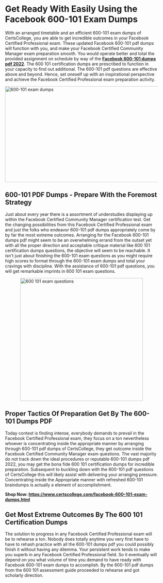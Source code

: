 <h1><strong>Get Ready With Easily Using the Facebook 600-101 Exam Dumps&nbsp;</strong></h1>
<p><span style="font-weight: 400;">With an arranged timetable and an efficient  600-101 exam dumps of CertsCollege, you are able to get incredible outcomes in your Facebook Certified Professional exam. These updated Facebook 600-101 pdf dumps will function with you, and make your Facebook Certified Community Manager exam preparation smooth. You would operate better and total the provided assignment on schedule by way of the <strong><a href="https://www.certscollege.com/facebook-600-101-exam-dumps.html">Facebook 600-101 dumps pdf 2022</a></strong>. The 600 101 certification dumps are prescribed to function in your capacity to find out additional. The  600-101 pdf questions are effective above and beyond. Hence, set oneself up with an inspirational perspective and achieve the Facebook Certified Professional exam preparation activity.&nbsp;</span></p>
<p><span style="font-weight: 400;"><img style="display: block; margin-left: auto; margin-right: auto;" src="https://i.ibb.co/CPDK3ps/Yellow-and-Blue-Initiative-Blog-Banner.png" alt="600-101 exam dumps" width="559" height="315" /></span></p>
<h2><strong>600-101 PDF Dumps - Prepare With the Foremost Strategy</strong></h2>
<p><span style="font-weight: 400;">Just about every year there is a assortment of understudies displaying up within the Facebook Certified Community Manager certification test. Get the changing possibilities from this Facebook Certified Professional exam and just the folks who endeavor 600-101 pdf dumps appropriately come by by far the most extreme outcomes. Arranging for the Facebook 600-101 dumps pdf might seem to be an overwhelming errand from the outset yet with all the proper direction and acceptable critique material like 600 101 certification dumps questions, the objective will seem to be reachable. It isn't just about finishing the 600-101 exam questions as you might require high scores to format through the 600-101 exam dumps and total your cravings with discipline. With the assistance of 600-101 pdf questions, you will get remarkable imprints in 600 101 exam questions.</span></p>
<p><span style="font-weight: 400;"><a href="https://tinyurl.com/bddpa8ya"><img style="display: block; margin-left: auto; margin-right: auto;" src="https://i.ibb.co/9tMrhdY/Teacher-Appreciation-Invitation.png" alt="600 101 exam questions " width="404" height="404" /></a></span></p>
<h2><strong>Proper Tactics Of Preparation Get By The 600-101 Dumps PDF</strong></h2>
<p><span style="font-weight: 400;">Today contest is finding intense, everybody demands to prevail in the Facebook Certified Professional exam, they focus on a ton nevertheless whoever is concentrating inside the appropriate manner by arranging through 600-101 pdf dumps of CertsCollege, they get outcome inside the Facebook Certified Community Manager exam questions. The vast majority do not track down the ideal procedures or reputable 600-101 dumps pdf 2022, you may get the bona fide 600 101 certification dumps for incredible preparation. Subsequent to buckling down with the  600-101 pdf questions of CertsCollege this will likely assist with delivering your arranging pressure. Concentrating inside the Appropriate manner with refreshed 600-101 braindumps is actually a element of accomplishment.</span></p>
<p><span style="font-weight: 400;"><strong>Shop Now: <a href="https://www.certscollege.com/facebook-600-101-exam-dumps.html">https://www.certscollege.com/facebook-600-101-exam-dumps.html</a></strong></span></p>
<h2><strong>Get Most Extreme Outcomes By The 600 101 Certification Dumps</strong></h2>
<p><span style="font-weight: 400;">The solution to progress in any Facebook Certified Professional exam will be to rehearse a ton. Nobody does totally anytime you very first have to have to rehash practice with all the 600-101 dumps pdf you could possibly finish it without having any dilemma. Your persistent work tends to make you superb in any Facebook Certified Professional field. So it eventually will depend on you what volume of time you demand to have ready with Facebook 600-101 exam dumps to accomplish. By the 600-101 pdf dumps from the 600 101 assessment guide proceeded to rehearse and got scholarly direction.</span></p>

